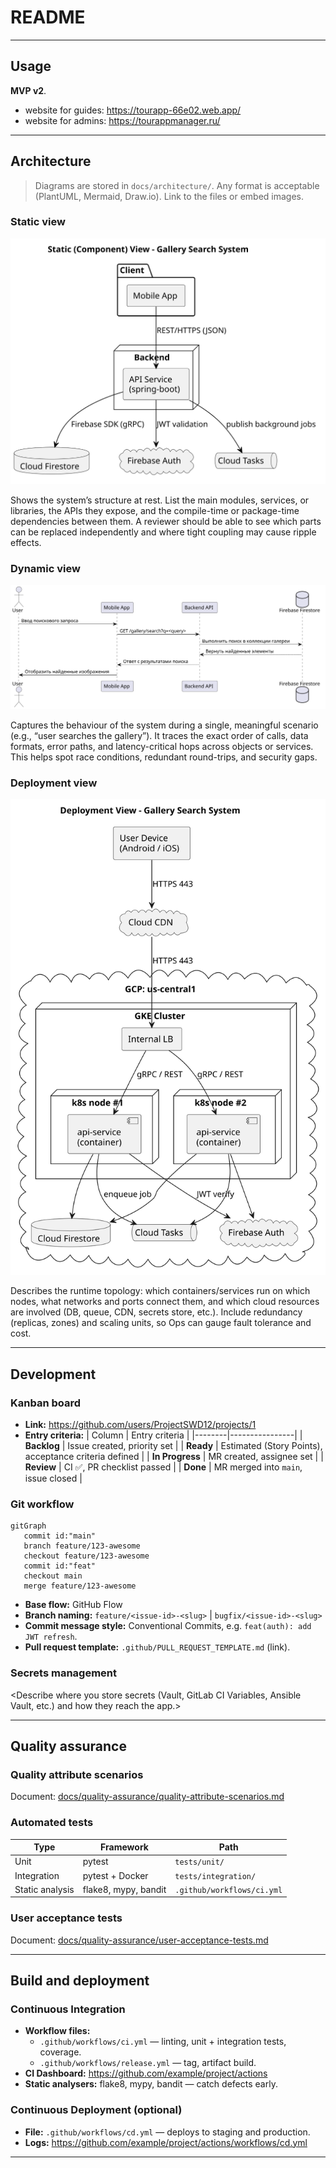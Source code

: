 # README

---

## Usage

**MVP v2**. 
- website for guides: https://tourapp-66e02.web.app/
- website for admins: https://tourappmanager.ru/

---

## Architecture

> Diagrams are stored in `docs/architecture/`. Any format is acceptable (PlantUML, Mermaid, Draw.io). Link to the files or embed images.

### Static view

![Component diagram](docs/architecture/StaticView.svg)

Shows the system’s structure at rest. List the main modules, services, or libraries, the APIs they expose, and the compile-time or package-time dependencies between them. A reviewer should be able to see which parts can be replaced independently and where tight coupling may cause ripple effects.

### Dynamic view

![Sequence diagram](docs/architecture/DynamicView.svg)

Captures the behaviour of the system during a single, meaningful scenario (e.g., “user searches the gallery”). It traces the exact order of calls, data formats, error paths, and latency-critical hops across objects or services. This helps spot race conditions, redundant round-trips, and security gaps.

### Deployment view

![Deployment diagram](docs/architecture/Deployment.svg)

Describes the runtime topology: which containers/services run on which nodes, what networks and ports connect them, and which cloud resources are involved (DB, queue, CDN, secrets store, etc.). Include redundancy (replicas, zones) and scaling units, so Ops can gauge fault tolerance and cost.

---

## Development

### Kanban board

- **Link:** <https://github.com/users/ProjectSWD12/projects/1>
- **Entry criteria:**
  | Column | Entry criteria |
  |--------|----------------|
  | **Backlog** | Issue created, priority set |
  | **Ready**   | Estimated (Story Points), acceptance criteria defined |
  | **In Progress** | MR created, assignee set |
  | **Review** | CI ✅, PR checklist passed |
  | **Done** | MR merged into `main`, issue closed |

### Git workflow

```mermaid
gitGraph
   commit id:"main"
   branch feature/123-awesome
   checkout feature/123-awesome
   commit id:"feat"
   checkout main
   merge feature/123-awesome
```

- **Base flow:** GitHub Flow  <!-- or Gitflow -->
- **Branch naming:** `feature/<issue-id>-<slug>` | `bugfix/<issue-id>-<slug>`
- **Commit message style:** Conventional Commits, e.g. `feat(auth): add JWT refresh`.
- **Pull request template:** `.github/PULL_REQUEST_TEMPLATE.md` (link).

### Secrets management

<Describe where you store secrets (Vault, GitLab CI Variables, Ansible Vault, etc.) and how they reach the app.>

---

## Quality assurance

### Quality attribute scenarios

Document: [docs/quality-assurance/quality-attribute-scenarios.md](docs/quality-assurance/quality-attribute-scenarios.md)

### Automated tests

| Type | Framework | Path |
|------|-----------|------|
| Unit | pytest | `tests/unit/` |
| Integration | pytest + Docker | `tests/integration/` |
| Static analysis | flake8, mypy, bandit | `.github/workflows/ci.yml` |

### User acceptance tests

Document: [docs/quality-assurance/user-acceptance-tests.md](docs/quality-assurance/user-acceptance-tests.md)

---

## Build and deployment

### Continuous Integration

- **Workflow files:**
  - `.github/workflows/ci.yml` — linting, unit + integration tests, coverage.
  - `.github/workflows/release.yml` — tag, artifact build.
- **CI Dashboard:** <https://github.com/example/project/actions>
- **Static analysers:** flake8, mypy, bandit — catch defects early.

### Continuous Deployment (optional)

- **File:** `.github/workflows/cd.yml` — deploys to staging and production.
- **Logs:** <https://github.com/example/project/actions/workflows/cd.yml>

---

<!-- End of template -->
